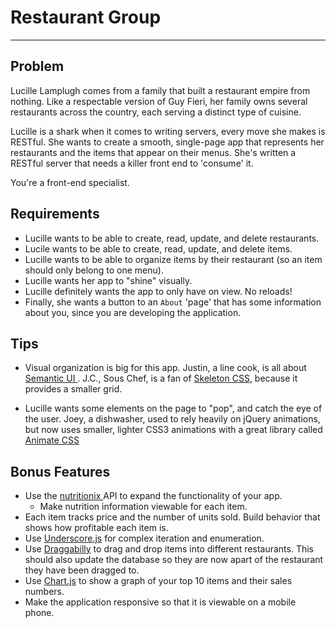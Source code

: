 # Restaurant Group

---

## Problem

Lucille Lamplugh comes from a family that built a restaurant empire from nothing. Like a respectable version of Guy Fieri, her family owns several restaurants across the country, each serving a distinct type of cuisine.

Lucille is a shark when it comes to writing servers, every move she makes is RESTful. She wants to create a smooth, single-page app that represents her restaurants and the items that appear on their menus. She's written a RESTful server that needs a killer front end to 'consume' it.

You're a front-end specialist.

## Requirements

- Lucille wants to be able to create, read, update, and delete restaurants.
- Lucile wants to be able to create, read, update, and delete items.
- Lucille wants to be able to organize items by their restaurant (so an item should only belong to one menu).
- Lucille wants her app to "shine" visually.
- Lucille definitely wants the app to only have on view. No reloads!
- Finally, she wants a button to an `About` 'page' that has some information about you, since you are developing the application.

## Tips

- Visual organization is big for this app. Justin, a line cook, is all about <a href="http://semantic-ui.com/"> Semantic UI </a>. J.C., Sous Chef, is a fan of <a href="http://getskeleton.com/"> Skeleton CSS</a>, because it provides a smaller grid.

- Lucille wants some elements on the page to "pop", and catch the eye of the user. Joey, a dishwasher, used to rely heavily on jQuery animations, but now uses smaller, lighter CSS3 animations with a great library called <a href="http://daneden.github.io/animate.css/"> Animate CSS </a>


## Bonus Features

- Use the <a href="https://www.nutritionix.com/api">nutritionix </a> API to expand the functionality of your app.
  - Make nutrition information viewable for each item.
- Each item tracks price and the number of units sold. Build behavior that shows how profitable each item is.
- Use [Underscore.js](http://underscorejs.org) for complex iteration and enumeration.
- Use [Draggabilly](http://draggabilly.desandro.com) to drag and drop items into different restaurants. This should also update the database so they are now apart of the restaurant they have been dragged to.
- Use [Chart.js](http://www.chartjs.org/) to show a graph of your top 10 items and their sales numbers.
- Make the application responsive so that it is viewable on a mobile phone.
